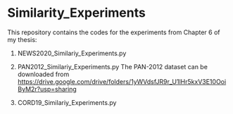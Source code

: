 # Similarity_Experiments

This repository contains the codes for the experiments from Chapter 6 of my thesis:

1. NEWS2020_Similariy_Experiments.py

2. PAN2012_Similariy_Experiments.py
The PAN-2012 dataset can be downloaded from https://drive.google.com/drive/folders/1yWVdsfJR9r_U1lHr5kxV3E10OoiByM2r?usp=sharing

3. CORD19_Similariy_Experiments.py

